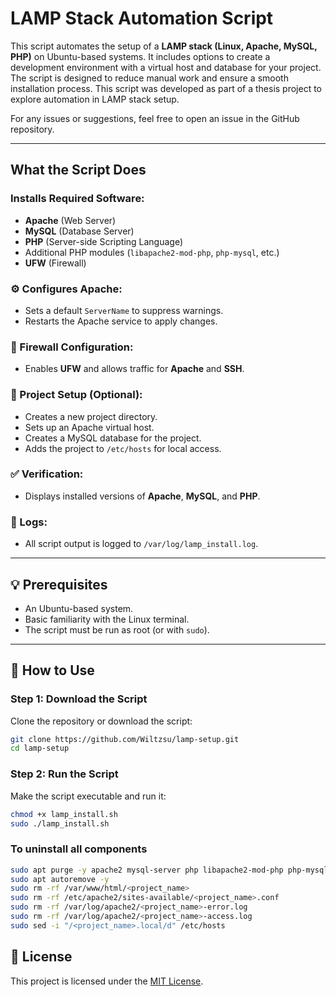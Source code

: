 # LAMP Stack Automation Script

This script automates the setup of a **LAMP stack (Linux, Apache, MySQL, PHP)** on Ubuntu-based systems. It includes options to create a development environment with a virtual host and database for your project. The script is designed to reduce manual work and ensure a smooth installation process.
This script was developed as part of a thesis project to explore automation in LAMP stack setup.

For any issues or suggestions, feel free to open an issue in the GitHub repository.

---

## What the Script Does

### Installs Required Software:
- **Apache** (Web Server)
- **MySQL** (Database Server)
- **PHP** (Server-side Scripting Language)
- Additional PHP modules (`libapache2-mod-php`, `php-mysql`, etc.)
- **UFW** (Firewall)

### ⚙️ Configures Apache:
- Sets a default `ServerName` to suppress warnings.
- Restarts the Apache service to apply changes.

### 🔐 Firewall Configuration:
- Enables **UFW** and allows traffic for **Apache** and **SSH**.

### 🚀 Project Setup (Optional):
- Creates a new project directory.
- Sets up an Apache virtual host.
- Creates a MySQL database for the project.
- Adds the project to `/etc/hosts` for local access.

### ✅ Verification:
- Displays installed versions of **Apache**, **MySQL**, and **PHP**.

### 📝 Logs:
- All script output is logged to `/var/log/lamp_install.log`.

---

## 💡 Prerequisites
- An Ubuntu-based system.
- Basic familiarity with the Linux terminal.
- The script must be run as root (or with `sudo`).

---

## 🚀 How to Use

### Step 1: Download the Script
Clone the repository or download the script:
```bash
git clone https://github.com/Wiltzsu/lamp-setup.git
cd lamp-setup
```
### Step 2: Run the Script
Make the script executable and run it:
```bash
chmod +x lamp_install.sh
sudo ./lamp_install.sh
```
### To uninstall all components
```bash
sudo apt purge -y apache2 mysql-server php libapache2-mod-php php-mysql
sudo apt autoremove -y
sudo rm -rf /var/www/html/<project_name>
sudo rm -rf /etc/apache2/sites-available/<project_name>.conf
sudo rm -rf /var/log/apache2/<project_name>-error.log
sudo rm -rf /var/log/apache2/<project_name>-access.log
sudo sed -i "/<project_name>.local/d" /etc/hosts
```
## 📜 License

This project is licensed under the [MIT License](LICENSE).